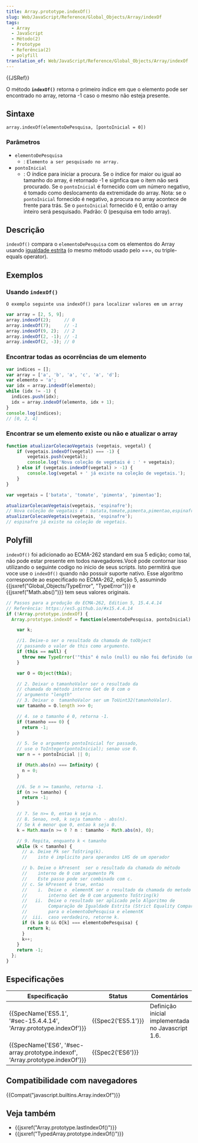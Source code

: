 ```yaml
---
title: Array.prototype.indexOf()
slug: Web/JavaScript/Reference/Global_Objects/Array/indexOf
tags:
  - Array
  - JavaScript
  - Método(2)
  - Prototype
  - Referência(2)
  - polyfill
translation_of: Web/JavaScript/Reference/Global_Objects/Array/indexOf
---
```

{{JSRef}}

O método **`indexOf()`** retorna o primeiro índice em que o elemento pode ser encontrado no array, retorna -1 caso o mesmo não esteja presente.

## Sintaxe

```
array.indexOf(elementoDePesquisa, [pontoInicial = 0])
```

### Parâmetros

- `elementoDePesquisa`
  - : `Elemento a ser pesquisado no array.`
- `pontoInicial`
  - : O índice para iniciar a procura. Se o índice for maior ou igual ao tamanho do array, é retornado -1 e signfica que o item não será procurado. Se o `pontoInicial` é fornecido com um número negativo, é tomado como deslocamento da extremidade do array. Nota: se o `pontoInicial` fornecido é negativo, a procura no array acontece de frente para trás. Se o `pontoInicial` fornecido é 0, então o array inteiro será pesquisado. Padrão: 0 (pesquisa em todo array).

## Descrição

`indexOf()` compara o `elementoDePesquisa` com os elementos do Array usando [igualdade estrita](/pt-BR/docs/Web/JavaScript/Reference/Operators/Comparison_Operators#Using_the_Equality_Operators) (o mesmo método usado pelo ===, ou triple-equals operator).

## Exemplos

### Usando `indexOf()`

`O exemplo seguinte usa indexOf() para localizar valores em um array`

```js
var array = [2, 5, 9];
array.indexOf(2);     // 0
array.indexOf(7);     // -1
array.indexOf(9, 2);  // 2
array.indexOf(2, -1); // -1
array.indexOf(2, -3); // 0
```

### Encontrar todas as ocorrências de um elemento

```js
var indices = [];
var array = ['a', 'b', 'a', 'c', 'a', 'd'];
var elemento = 'a';
var idx = array.indexOf(elemento);
while (idx != -1) {
  indices.push(idx);
  idx = array.indexOf(elemento, idx + 1);
}
console.log(indices);
// [0, 2, 4]
```

### Encontrar se um elemento existe ou não e atualizar o array

```js
function atualizarColecaoVegetais (vegetais, vegetal) {
    if (vegetais.indexOf(vegetal) === -1) {
        vegetais.push(vegetal);
        console.log('Nova coleção de vegetais é : ' + vegetais);
    } else if (vegetais.indexOf(vegetal) > -1) {
        console.log(vegetal + ' já existe na coleção de vegetais.');
    }
}

var vegetais = ['batata', 'tomate', 'pimenta', 'pimentao'];

atualizarColecaoVegetais(vegetais, 'espinafre');
// Nova coleção de vegatais é : batata,tomate,pimenta,pimentao,espinafre
atualizarColecaoVegetais(vegetais, 'espinafre');
// espinafre já existe na coleção de vegetais.
```

## Polyfill

`indexOf()` foi adicionado ao ECMA-262 standard em sua 5 edição; como tal, não pode estar presente em todos navegadores.Você pode contornar isso utilizando o seguinte codigo no inicio de seus scripts. Isto permitirá que voce use o `indexOf()` quando não possuir suporte nativo. Esse algoritmo corresponde ao especificado no ECMA-262, edição 5, assumindo {{jsxref("Global_Objects/TypeError", "TypeError")}} e {{jsxref("Math.abs()")}} tem seus valores originais.

```js
// Passos para a produção do ECMA-262, Edition 5, 15.4.4.14
// Referência: https://es5.github.io/#x15.4.4.14
if (!Array.prototype.indexOf) {
  Array.prototype.indexOf = function(elementoDePesquisa, pontoInicial) {

    var k;

    //1. Deixe-o ser o resultado da chamada de toObject
    // passando o valor de this como argumento.
    if (this == null) {
      throw new TypeError('"this" é nulo (null) ou não foi definido (undefined)');
    }

    var O = Object(this);

    // 2. Deixar o tamanhoValor ser o resultado da
    // chamada do método interno Get de 0 com o
    // argumento "length"
    // 3. Deixar o  tamanhoValor ser um ToUint32(tamanhoValor).
    var tamanho = O.length >>> 0;

    // 4. se o tamanho é 0, retorna -1.
    if (tamanho === 0) {
      return -1;
    }

    // 5. Se o argumento pontoInicial for passado,
    // use o ToInteger(pontoInicial); senao use 0.
    var n = + pontoInicial || 0;

    if (Math.abs(n) === Infinity) {
      n = 0;
    }

    //6. Se n >= tamanho, retorna -1.
    if (n >= tamanho) {
      return -1;
    }

    // 7. Se n>= 0, entao k seja n.
    // 8. Senao, n<0, k seja tamanho - abs(n).
    // Se k é menor que 0, entao k seja 0.
    k = Math.max(n >= 0 ? n : tamanho - Math.abs(n), 0);

    // 9. Repita, enquanto k < tamanho
    while (k < tamanho) {
      // a. Deixe Pk ser ToString(k).
      //    isto é implicito para operandos LHS de um operador

      // b. Deixe o kPresent  ser o resultado da chamada do método
      //    interno de 0 com argumento Pk
      //    Este passo pode ser combinado com c.
      // c. Se kPresent é true, entao
      //    i.  Deixe o  elementK ser o resultado da chamada do metodo
      //        interno Get de 0 com argumento ToString(k)
      //   ii.  Deixe o resultado ser aplicado pelo Algoritmo de
      //        Comparação de Igualdade Estrita (Strict Equality Comparison)
      //        para o elementoDePesquisa e elementK
      //  iii.  caso verdadeiro, retorne k.
      if (k in O && O[k] === elementoDePesquisa) {
        return k;
      }
      k++;
    }
    return -1;
  };
}
```

## Especificações

| Especificação                                                                                            | Status                   | Comentários                                       |
| -------------------------------------------------------------------------------------------------------- | ------------------------ | ------------------------------------------------- |
| {{SpecName('ES5.1', '#sec-15.4.4.14', 'Array.prototype.indexOf')}}                 | {{Spec2('ES5.1')}} | Definição inicial implementada no Javascript 1.6. |
| {{SpecName('ES6', '#sec-array.prototype.indexof', 'Array.prototype.indexOf')}} | {{Spec2('ES6')}}     |                                                   |

## Compatibilidade com navegadores

{{Compat("javascript.builtins.Array.indexOf")}}

## Veja também

- {{jsxref("Array.prototype.lastIndexOf()")}}
- {{jsxref("TypedArray.prototype.indexOf()")}}
